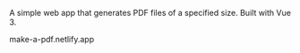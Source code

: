  A simple web app that generates PDF files of a specified size. Built with Vue 3.

make-a-pdf.netlify.app
